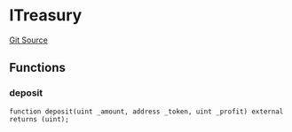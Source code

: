 # ITreasury
[Git Source](https://github.com/KlimaDAO/klimadao-solidity/blob/b98fc1e8b7dcf2a7b80bbaba384c8c84431739fc/src/protocol/pKLIMA/AltExercisepKLIMA.sol)


## Functions
### deposit


```solidity
function deposit(uint _amount, address _token, uint _profit) external returns (uint);
```

